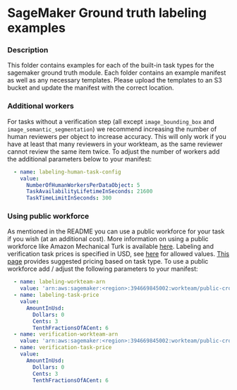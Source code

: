 # SageMaker Ground truth labeling examples

### Description

This folder contains examples for each of the built-in task types for the sagemaker ground truth module. Each folder contains an example manifest as well as any necessary templates. Please upload the templates to an S3 bucket and update the manifest with the correct location.

### Additional workers

For tasks without a verification step (all except `image_bounding_box` and `image_semantic_segmentation`) we recommend increasing the number of human reviewers per object to increase accuracy. This will only work if you have at least that many reviewers in your workteam, as the same reviewer cannot review the same item twice. To adjust the number of workers add the additional parameters below to your manifest:

```yaml
  - name: labeling-human-task-config
    value:
      NumberOfHumanWorkersPerDataObject: 5
      TaskAvailabilityLifetimeInSeconds: 21600
      TaskTimeLimitInSeconds: 300
```

### Using public workforce

As mentioned in the README you can use a public workforce for your task if you wish (at an additional cost). More information on using a public workforce like Amazon Mechanical Turk is available [here](https://docs.aws.amazon.com/sagemaker/latest/dg/sms-workforce-management-public.html). Labeling and verification task prices is specified in USD, see [here](https://docs.aws.amazon.com/sagemaker/latest/APIReference/API_PublicWorkforceTaskPrice.html) for allowed values. [This page](https://aws.amazon.com/sagemaker/groundtruth/pricing/) provides suggested pricing based on task type. To use a public workforce add / adjust the following parameters to your manifest:

```yaml
  - name: labeling-workteam-arn
    value: 'arn:aws:sagemaker:<region>:394669845002:workteam/public-crowd/default'
  - name: labeling-task-price
    value:
      AmountInUsd:
        Dollars: 0
        Cents: 3
        TenthFractionsOfACent: 6
  - name: verification-workteam-arn
    value: 'arn:aws:sagemaker:<region>:394669845002:workteam/public-crowd/default'
  - name: verification-task-price
    value:
      AmountInUsd:
        Dollars: 0
        Cents: 3
        TenthFractionsOfACent: 6
```
